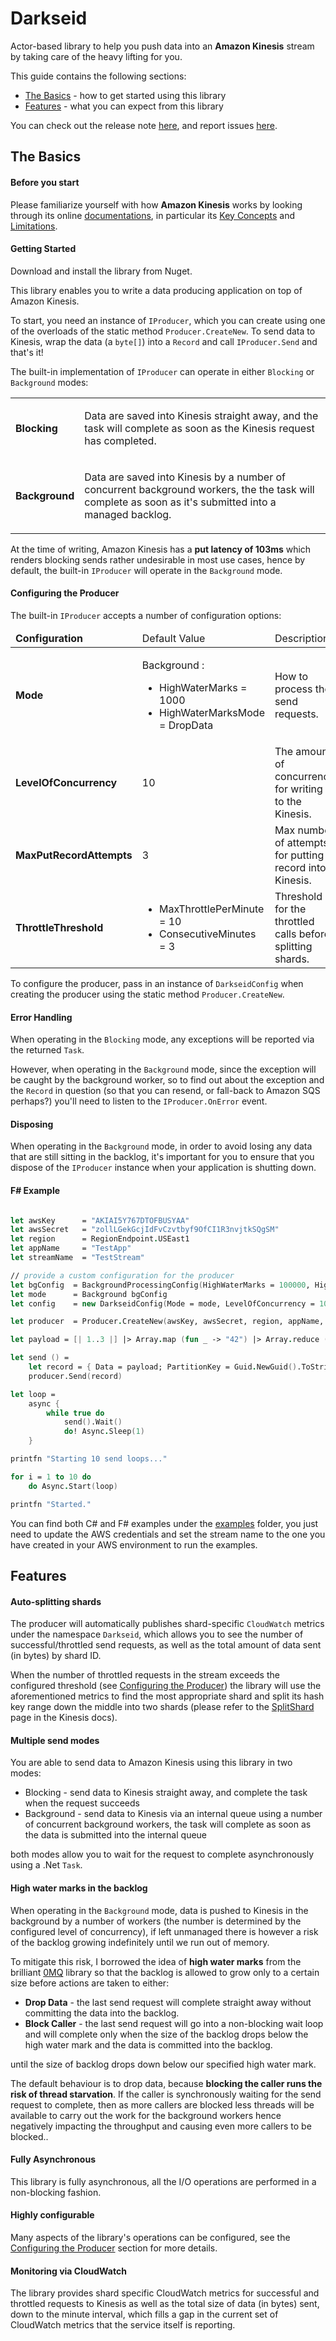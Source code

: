 Darkseid
========

Actor-based library to help you push data into an **Amazon Kinesis** stream by taking care of the heavy lifting for you.

This guide contains the following sections:
- [The Basics](#the-basics) - how to get started using this library
- [Features](#features) - what you can expect from this library

You can check out the release note [here](https://github.com/theburningmonk/Darkseid/blob/develop/RELEASE_NOTES.md), and report issues [here](https://github.com/theburningmonk/darkseid/issues).





## The Basics

#### Before you start

Please familiarize yourself with how **Amazon Kinesis** works by looking through its online [documentations](http://aws.amazon.com/documentation/kinesis/), in particular its [Key Concepts](http://docs.aws.amazon.com/kinesis/latest/dev/key-concepts.html) and [Limitations](http://docs.aws.amazon.com/kinesis/latest/dev/service-sizes-and-limits.html).


#### Getting Started

Download and install the library from Nuget.



This library enables you to write a data producing application on top of Amazon Kinesis.

To start, you need an instance of `IProducer`, which you can create using one of the overloads of the static method `Producer.CreateNew`. To send data to Kinesis, wrap the data (a `byte[]`) into a `Record` and call `IProducer.Send` and that's it!

The built-in implementation of `IProducer` can operate in either `Blocking` or `Background` modes:

<table>
	<tbody>
		<tr>
			<td><strong>Blocking</strong></td>
			<td><p>Data are saved into Kinesis straight away, and the task will complete as soon as the Kinesis request has completed.</p></td>
		</tr>
		<tr>
			<td><strong>Background</strong></td>
			<td><p>Data are saved into Kinesis by a number of concurrent background workers, the the task will complete as soon as it's submitted into a managed backlog.</p></td>
		</tr>
	</tbody>
</table>

At the time of writing, Amazon Kinesis has a **put latency of 103ms** which renders blocking sends rather undesirable in most use cases, hence by default, the built-in `IProducer` will operate in the `Background` mode.


#### Configuring the Producer

The built-in `IProducer` accepts a number of configuration options:

<table>
	<thead>
		<tr>
			<td><strong>Configuration</strong></td>
			<td>Default Value</td>
			<td>Description</td>
		</tr>
	</thead>
	<tbody>
		<tr>
			<td><strong>Mode</strong></td>
			<td><p>Background : </p>
				<ul>
					<li>HighWaterMarks = 1000</li>
					<li>HighWaterMarksMode = DropData</li>
				</ul>
			</td>
			<td>How to process the send requests.</td>
		</tr>
		<tr>
			<td><strong>LevelOfConcurrency</strong></td>
			<td>10</td>
			<td>The amount of concurrency for writing to the Kinesis.</td>
		</tr>
		<tr>
			<td><strong>MaxPutRecordAttempts</strong></td>
			<td>3</td>
			<td>Max number of attempts for putting a record into Kinesis.</td>
		</tr>
		<tr>
			<td><strong>ThrottleThreshold</strong></td>
			<td>
				<ul>
					<li>MaxThrottlePerMinute = 10</li>
					<li>ConsecutiveMinutes = 3</li>
				</ul>
			</td>
			<td>Threshold for the throttled calls before splitting shards.</td>
		</tr>
	</tbody>
</table>

To configure the producer, pass in an instance of `DarkseidConfig` when creating the producer using the static method `Producer.CreateNew`.

#### Error Handling

When operating in the `Blocking` mode, any exceptions will be reported via the returned `Task`.

However, when operating in the `Background` mode, since the exception will be caught by the background worker, so to find out about the exception and the `Record` in question (so that you can resend, or fall-back to Amazon SQS perhaps?) you'll need to listen to the `IProducer.OnError` event.

#### Disposing

When operating in the `Background` mode, in order to avoid losing any data that are still sitting in the backlog, it's important for you to ensure that you dispose of the `IProducer` instance when your application is shutting down.



#### F# Example

```fsharp

let awsKey      = "AKIAI5Y767DTOFBUSYAA"
let awsSecret   = "zollLGekGcjIdFvCzvtbyf9OfCI1R3nvjtkSQgSM"
let region      = RegionEndpoint.USEast1
let appName		= "TestApp"
let streamName	= "TestStream"

// provide a custom configuration for the producer
let bgConfig  = BackgroundProcessingConfig(HighWaterMarks = 100000, HighWaterMarksMode = HighWaterMarksMode.Block)
let mode      = Background bgConfig
let config    = new DarkseidConfig(Mode = mode, LevelOfConcurrency = 100u)

let producer  = Producer.CreateNew(awsKey, awsSecret, region, appName, streamName, config)

let payload = [| 1..3 |] |> Array.map (fun _ -> "42") |> Array.reduce (+) |> System.Text.Encoding.UTF8.GetBytes

let send () =
    let record = { Data = payload; PartitionKey = Guid.NewGuid().ToString() }
    producer.Send(record)

let loop = 
    async {
        while true do
            send().Wait()
            do! Async.Sleep(1)
    }

printfn "Starting 10 send loops..."

for i = 1 to 10 do
    do Async.Start(loop)

printfn "Started."
```
You can find both C# and F# examples under the [examples](https://github.com/theburningmonk/Darkseid/tree/develop/examples) folder, you just need to update the AWS credentials and set the stream name to the one you have created in your AWS environment to run the examples.





## Features

#### Auto-splitting shards

The producer will automatically publishes shard-specific `CloudWatch` metrics under the namespace `Darkseid`, which allows you to see the number of successful/throttled send requests, as well as the total amount of data sent (in bytes) by shard ID. 

When the number of throttled requests in the stream exceeds the configured threshold (see [Configuring the Producer](#configuring-the-producer)) the library will use the aforementioned metrics to find the most appropriate shard and split its hash key range down the middle into two shards (please refer to the [SplitShard](http://docs.aws.amazon.com/kinesis/latest/APIReference/API_SplitShard.html) page in the Kinesis docs).
 
#### Multiple send modes

You are able to send data to Amazon Kinesis using this library in two modes:

* Blocking - send data to Kinesis straight away, and complete the task when the request succeeds
* Background - send data to Kinesis via an internal queue using a number of concurrent background workers, the task will complete as soon as the data is submitted into the internal queue

both modes allow you to wait for the request to complete asynchronously using a .Net `Task`.

#### High water marks in the backlog

When operating in the `Background` mode, data is pushed to Kinesis in the background by a number of workers (the number is determined by the configured level of concurrency), if left unmanaged there is however a risk of the backlog growing indefinitely until we run out of memory.

To mitigate this risk, I borrowed the idea of **high water marks** from the brilliant [0MQ](http://zeromq.org/) library so that the backlog is allowed to grow only to a certain size before actions are taken to either:
* **Drop Data** - the last send request will complete straight away without committing the data into the backlog.
* **Block Caller** - the last send request will go into a non-blocking wait loop and will complete only when the size of the backlog drops below the high water mark and the data is committed into the backlog.

until the size of backlog drops down below our specified high water mark.

The default behaviour is to drop data, because **blocking the caller runs the risk of thread starvation**. If the caller is synchronously waiting for the send request to complete, then as more callers are blocked less threads will be available to carry out the work for the background workers hence negatively impacting the throughput and causing even more callers to be blocked..

#### Fully Asynchronous

This library is fully asynchronous, all the I/O operations are performed in a non-blocking fashion.

#### Highly configurable

Many aspects of the library's operations can be configured, see the [Configuring the Producer](#configuring-the-producer) section for more details. 

#### Monitoring via CloudWatch

The library provides shard specific CloudWatch metrics for successful and throttled requests to Kinesis as well as the total size of data (in bytes) sent, down to the minute interval, which fills a gap in the current set of CloudWatch metrics that the service itself is reporting.